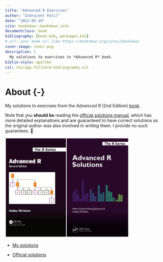 ```yaml
--- 
title: "Advanced R Exercises"
author: "Indrajeet Patil"
date: "2022-05-19"
site: bookdown::bookdown_site
documentclass: book
bibliography: [book.bib, packages.bib]
# url: your book url like https://bookdown.org/yihui/bookdown
cover-image: cover.png
description: |
  My solutions to exercises in *Advanced R* book.
biblio-style: apalike
csl: chicago-fullnote-bibliography.csl
---
```


# About {-}

My solutions to exercises from the _Advanced R_ (2nd Edition) [book](https://adv-r.hadley.nz/).

Note that you **should be** reading the [official solutions manual](https://advanced-r-solutions.rbind.io/index.html), which has more detailed explanations and are guaranteed to have correct solutions as the original author was also involved in writing them. I provide no such guarantees. 😬

<img src="assets/combined.jpg" width="80%" />

- [My solutions](https://github.com/IndrajeetPatil/Advanced-R-exercises)

- [Official solutions](https://advanced-r-solutions.rbind.io/index.html)
